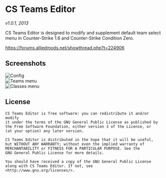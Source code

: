 # CS Teams Editor
*v1.0.1, 2013*

CS Teams Editor is designed to modify and supplement default team select menu in Counter-Strike 1.6 and Counter-Strike Condition Zero.

<https://forums.alliedmods.net/showthread.php?t=224906>

## Screenshots
![Config](https://dl.dropboxusercontent.com/u/85241429/CS%20Team%20Editor/CSTeamsEditor1.png)  
![Teams menu](https://dl.dropboxusercontent.com/u/85241429/CS%20Team%20Editor/CSTeamsEditor2.png)  
![Classes menu](https://dl.dropboxusercontent.com/u/85241429/CS%20Team%20Editor/CSTeamsEditor3.png)


## License
```
CS Teams Editor is free software: you can redistribute it and/or modify
it under the terms of the GNU General Public License as published by
the Free Software Foundation, either version 3 of the License, or
(at your option) any later version.

CS Teams Editor is distributed in the hope that it will be useful,
but WITHOUT ANY WARRANTY; without even the implied warranty of
MERCHANTABILITY or FITNESS FOR A PARTICULAR PURPOSE. See the
GNU General Public License for more details.

You should have received a copy of the GNU General Public License
along with CS Teams Editor. If not, see <http://www.gnu.org/licenses/>.
 ```
